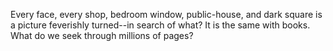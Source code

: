 Every face, every shop, bedroom window, public-house, and
    dark square is a picture feverishly turned--in search of what?
    It is the same with books. What do we seek through millions of
     pages?
